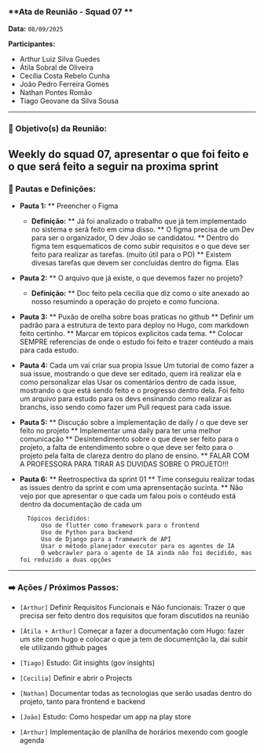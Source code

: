 ### **Ata de Reunião - Squad 07 **

**Data:** `08/09/2025`

**Participantes:**
- Arthur Luiz Silva Guedes
- Átila Sobral de Oliveira
- Cecília Costa Rebelo Cunha
- João Pedro Ferreira Gomes
- Nathan Pontes Romão
- Tiago Geovane da Silva Sousa

---

### 🎯 Objetivo(s) da Reunião:
Weekly do squad 07, apresentar o que foi feito e o que será feito a seguir na proxima sprint
---

### 📝 Pautas e Definições:


* **Pauta 1:** ** Preencher o Figma
    * **Definição:** ** Já foi analizado o trabalho que já tem implementado no sistema e será feito em cima disso.
		** O figma precisa de um Dev para ser o organizador, O dev João se candidatou.
		** Dentro do figma tem esquematicos de como subir requisitos e o que deve ser feito para realizar as tarefas. (muito útil para o PO)
		** Existem divesas tarefas que devem ser concluidas dentro do figma. Elas 

* **Pauta 2:** ** O arquivo que já existe, o que devemos fazer no projeto?
    * **Definição:** ** Doc feito pela cecilia que diz como o site anexado ao nosso resumindo a operação do projeto e como funciona.

* **Pauta 3:** ** Puxão de orelha sobre boas praticas no github
		** Definir um padrão para a estrutura de texto para deploy no Hugo, com markdown feito certinho.
		** Marcar em tópicos explicitos cada tema.
		** Colocar SEMPRE referencias de onde o estudo foi feito e trazer contéudo a mais para cada estudo.

* **Pauta 4:** Cada um vai criar sua propia Issue
		Um tutorial de como fazer a sua issue, mostrando o que deve ser editado, quem irá realizar ela e como personalizar elas
		Usar os comentários dentro de cada issue, mostrando o que está sendo feito e o progresso dentro dela.
		Foi feito um arquivo para estudo para os devs ensinando como realizar as branchs, isso sendo como fazer um Pull request para cada issue.

* **Pauta 5:** ** Discução sobre a implementação de daily / o que deve ser feito no projeto
		** Implementar uma daily para ter uma melhor comunicação
		** Desintendimento sobre o que deve ser feito para o projeto, a falta de entendimento sobre o que deve ser feito para o projeto pela falta de clareza dentro do plano de ensino.
		** FALAR COM A PROFESSORA PARA TIRAR AS DUVIDAS SOBRE O PROJETO!!!


* **Pauta 6:** ** Reetrospectiva da sprint 01
		** Time conseguiu realizar todas as issues dentro da sprint e com uma aprensentação sucinta.
		** Não vejo por que apresentar o que cada um falou pois o contéudo está dentro da documentação de cada um

		Tópicos decididos:
			Uso de flutter como framework para o frontend
			Uso de Python para backend
			Uso de Django para a framework de API
			Usar o método planejador executor para os agentes de IA
			O webcrawler para o agente de IA ainda não foi decidido, mas foi reduzido a duas opções

---

### ➡️ Ações / Próximos Passos:

* `[Arthur]` Definir Requisitos Funcionais e Não funcionais: Trazer o que precisa ser feito dentro dos requisitos que foram discutidos na reunião

* `[Átila + Arthur]` Começar a fazer a documentação com Hugo: fazer um site com hugo e colocar o que ja tem de documentção la, dai subir ele utilizando github pages

* `[Tiago]` Estudo: Git insights (gov insights)

* `[Cecilia]` Definir e abrir o Projects

* `[Nathan]` Documentar todas as tecnologias que serão usadas dentro do projeto, tanto para frontend e backend

* `[João]` Estudo: Como hospedar um app na play store

* `[Arthur]` Implementação de planilha de horários mexendo com google agenda
